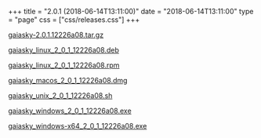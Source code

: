 +++
title = "2.0.1 (2018-06-14T13:11:00)"
date = "2018-06-14T13:11:00"
type = "page"
css = ["css/releases.css"]
+++

<section class="download-links">

<div class="package">

[gaiasky-2.0.1.12226a08.tar.gz](https://gaia.ari.uni-heidelberg.de/gaiasky/releases/2.0.1.12226a08/gaiasky-2.0.1.12226a08.tar.gz)

</div>
<div class="package">

[gaiasky_linux_2_0_1_12226a08.deb](https://gaia.ari.uni-heidelberg.de/gaiasky/releases/2.0.1.12226a08/gaiasky_linux_2_0_1_12226a08.deb)

</div>
<div class="package">

[gaiasky_linux_2_0_1_12226a08.rpm](https://gaia.ari.uni-heidelberg.de/gaiasky/releases/2.0.1.12226a08/gaiasky_linux_2_0_1_12226a08.rpm)

</div>
<div class="package">

[gaiasky_macos_2_0_1_12226a08.dmg](https://gaia.ari.uni-heidelberg.de/gaiasky/releases/2.0.1.12226a08/gaiasky_macos_2_0_1_12226a08.dmg)

</div>
<div class="package">

[gaiasky_unix_2_0_1_12226a08.sh](https://gaia.ari.uni-heidelberg.de/gaiasky/releases/2.0.1.12226a08/gaiasky_unix_2_0_1_12226a08.sh)

</div>
<div class="package">

[gaiasky_windows_2_0_1_12226a08.exe](https://gaia.ari.uni-heidelberg.de/gaiasky/releases/2.0.1.12226a08/gaiasky_windows_2_0_1_12226a08.exe)

</div>
<div class="package">

[gaiasky_windows-x64_2_0_1_12226a08.exe](https://gaia.ari.uni-heidelberg.de/gaiasky/releases/2.0.1.12226a08/gaiasky_windows-x64_2_0_1_12226a08.exe)

</div>


</section>
